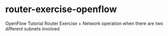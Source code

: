 # router-exercise-openflow
OpenFlow Tutorial Router Exercise  + Network operation when there are two different subnets involved
